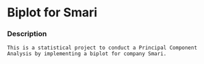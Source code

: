 # Biplot for Smari
### Description
    This is a statistical project to conduct a Principal Component Analysis by implementing a biplot for company Smari.  
